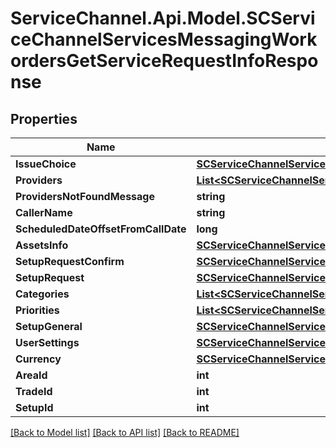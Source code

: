 # ServiceChannel.Api.Model.SCServiceChannelServicesMessagingWorkordersGetServiceRequestInfoResponse

## Properties

Name | Type | Description | Notes
------------ | ------------- | ------------- | -------------
**IssueChoice** | [**SCServiceChannelServicesMessagingIssueListsGetIssueChoiceResponse**](SCServiceChannelServicesMessagingIssueListsGetIssueChoiceResponse.md) |  | [optional] 
**Providers** | [**List&lt;SCServiceChannelServicesMessagingProvidersServiceRequestProvider&gt;**](SCServiceChannelServicesMessagingProvidersServiceRequestProvider.md) |  | [optional] 
**ProvidersNotFoundMessage** | **string** |  | [optional] 
**CallerName** | **string** |  | [optional] 
**ScheduledDateOffsetFromCallDate** | **long** |  | [optional] 
**AssetsInfo** | [**SCServiceChannelServicesMessagingAssetsAssetsInfoResponse**](SCServiceChannelServicesMessagingAssetsAssetsInfoResponse.md) |  | [optional] 
**SetupRequestConfirm** | [**SCServiceChannelServicesMessagingDashboardSettingsSetupRequestConfirmResponse**](SCServiceChannelServicesMessagingDashboardSettingsSetupRequestConfirmResponse.md) |  | [optional] 
**SetupRequest** | [**SCServiceChannelServicesMessagingDashboardSettingsSetupRequestResponse**](SCServiceChannelServicesMessagingDashboardSettingsSetupRequestResponse.md) |  | [optional] 
**Categories** | [**List&lt;SCServiceChannelServicesMessagingCategoryCategoryResponse&gt;**](SCServiceChannelServicesMessagingCategoryCategoryResponse.md) |  | [optional] 
**Priorities** | [**List&lt;SCServiceChannelServicesMessagingPrioritiesPriorityResponse&gt;**](SCServiceChannelServicesMessagingPrioritiesPriorityResponse.md) |  | [optional] 
**SetupGeneral** | [**SCServiceChannelServicesMessagingDashboardSettingsSetupGeneralResponse**](SCServiceChannelServicesMessagingDashboardSettingsSetupGeneralResponse.md) |  | [optional] 
**UserSettings** | [**SCServiceChannelServicesMessagingDashboardSettingsUserSettingsResponse**](SCServiceChannelServicesMessagingDashboardSettingsUserSettingsResponse.md) |  | [optional] 
**Currency** | [**SCServiceChannelServicesMessagingCurrenciesCurrency**](SCServiceChannelServicesMessagingCurrenciesCurrency.md) |  | [optional] 
**AreaId** | **int** |  | [optional] 
**TradeId** | **int** |  | [optional] 
**SetupId** | **int** |  | [optional] 

[[Back to Model list]](../README.md#documentation-for-models) [[Back to API list]](../README.md#documentation-for-api-endpoints) [[Back to README]](../README.md)

